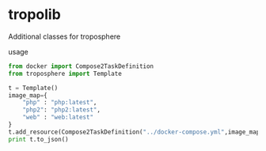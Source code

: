 # tropolib
Additional classes for troposphere


usage

```python
from docker import Compose2TaskDefinition
from troposphere import Template

t = Template()
image_map={
    "php" : "php:latest",
    "php2": "php2:latest",
    "web" : "web:latest"
}
t.add_resource(Compose2TaskDefinition("../docker-compose.yml",image_map).get_task_definition("taskdef"))
print t.to_json()
```
